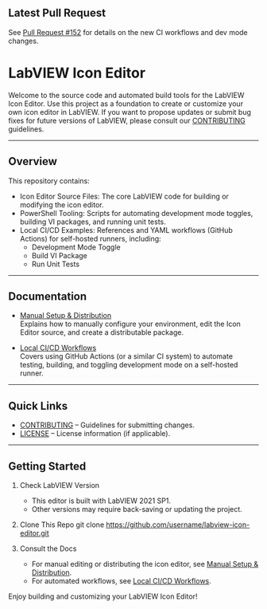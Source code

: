 ## Latest Pull Request
See [Pull Request #152](https://github.com/ni/labview-icon-editor/pull/152) for details on the new CI workflows and dev mode changes.

# LabVIEW Icon Editor

Welcome to the source code and automated build tools for the LabVIEW Icon Editor. Use this project as a foundation to create or customize your own icon editor in LabVIEW. If you want to propose updates or submit bug fixes for future versions of LabVIEW, please consult our [CONTRIBUTING](CONTRIBUTING.md) guidelines.

---

## Overview

This repository contains:
- Icon Editor Source Files: The core LabVIEW code for building or modifying the icon editor.
- PowerShell Tooling: Scripts for automating development mode toggles, building VI packages, and running unit tests.
- Local CI/CD Examples: References and YAML workflows (GitHub Actions) for self-hosted runners, including:
  - Development Mode Toggle
  - Build VI Package
  - Run Unit Tests

---

## Documentation

- [Manual Setup & Distribution](./docs/ManualSetup.md)  
  Explains how to manually configure your environment, edit the Icon Editor source, and create a distributable package.

- [Local CI/CD Workflows](./docs/CIWorkflows.md)  
  Covers using GitHub Actions (or a similar CI system) to automate testing, building, and toggling development mode on a self-hosted runner.

---

## Quick Links

- [CONTRIBUTING](CONTRIBUTING.md) – Guidelines for submitting changes.
- [LICENSE](LICENSE) – License information (if applicable).

---

## Getting Started

1. Check LabVIEW Version
   - This editor is built with LabVIEW 2021 SP1.
   - Other versions may require back-saving or updating the project.

2. Clone This Repo
    git clone https://github.com/username/labview-icon-editor.git

3. Consult the Docs
   - For manual editing or distributing the icon editor, see [Manual Setup & Distribution](./docs/ManualSetup.md).
   - For automated workflows, see [Local CI/CD Workflows](./docs/CIWorkflows.md).

Enjoy building and customizing your LabVIEW Icon Editor!
